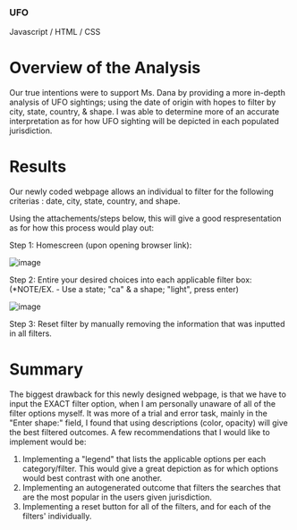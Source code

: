 ### UFO
Javascript / HTML / CSS 

# Overview of the Analysis
Our true intentions were to support Ms. Dana by providing a more in-depth analysis of UFO sightings; using the date of origin with hopes to filter by city, state, country, & shape. I was able to determine more of an accurate interpretation as for how UFO sighting will be depicted in each populated jurisdiction.

# Results
Our newly coded webpage allows an individual to filter for the following criterias : date, city, state, country, and shape.

Using the attachements/steps below, this will give a good respresentation as for how this process would play out:

Step 1: Homescreen (upon opening browser link):

![image](https://user-images.githubusercontent.com/106771574/236860862-8cab92a2-9d37-4968-b2e8-a05a074623f8.png)

Step 2: Entire your desired choices into each applicable filter box: 
(*NOTE/EX. - Use a state; "ca" & a shape; "light", press enter) 

![image](https://user-images.githubusercontent.com/106771574/236860912-cc702077-fa42-403d-837c-8e27513b40b2.png)

Step 3: Reset filter by manually removing the information that was inputted in all filters. 

# Summary
The biggest drawback for this newly designed webpage, is that we have to input the EXACT filter option, when I am personally unaware of all of the filter options myself. It was more of a trial and error task, mainly in the "Enter shape:" field, I found that using descriptions (color, opacity) will give the best filtered outcomes. A few recommendations that I would like to implement would be:

1. Implementing a "legend" that lists the applicable options per each category/filter. This would give a great depiction as for which options would best contrast with one another.
2. Implementing an autogenerated outcome that filters the searches that are the most popular in the users given jurisdiction. 
3. Implementing a reset button for all of the filters, and for each of the filters' individually. 
